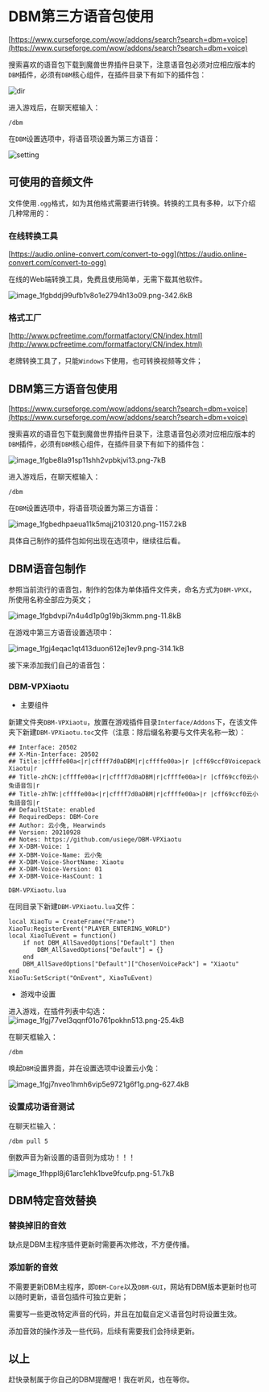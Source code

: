 # DBM第三方语音包使用


[https://www.curseforge.com/wow/addons/search?search=dbm+voice](https://www.curseforge.com/wow/addons/search?search=dbm+voice)

搜索喜欢的语音包下载到魔兽世界插件目录下，注意语音包必须对应相应版本的`DBM`插件，必须有`DBM`核心组件，在插件目录下有如下的插件包：

![dir](http://static.zybuluo.com/usiege/s1gue9fn2c5xs1v62c8r8br1/image_1fgbe8la91sp11shh2vpbkjvi13.png)

进入游戏后，在聊天框输入：

```
/dbm
```
在`DBM`设置选项中，将语音项设置为第三方语音：

![setting](http://static.zybuluo.com/usiege/eo0sfd1dg3m7c7cabdzl1ucr/image_1fgno2grafnj1e1n12b01g2s1taip.png)



## 可使用的音频文件

文件使用`.ogg`格式，如为其他格式需要进行转换。转换的工具有多种，以下介绍几种常用的：

### 在线转换工具

[https://audio.online-convert.com/convert-to-ogg](https://audio.online-convert.com/convert-to-ogg)

在线的Web端转换工具，免费且使用简单，无需下载其他软件。

![image_1fgbddj99ufb1v8o1e2794h13o09.png-342.6kB][1]

### 格式工厂

[http://www.pcfreetime.com/formatfactory/CN/index.html](http://www.pcfreetime.com/formatfactory/CN/index.html)

老牌转换工具了，只能`Windows`下使用，也可转换视频等文件；

## DBM第三方语音包使用

[https://www.curseforge.com/wow/addons/search?search=dbm+voice](https://www.curseforge.com/wow/addons/search?search=dbm+voice)

搜索喜欢的语音包下载到魔兽世界插件目录下，注意语音包必须对应相应版本的`DBM`插件，必须有`DBM`核心组件，在插件目录下有如下的插件包：

![image_1fgbe8la91sp11shh2vpbkjvi13.png-7kB][2]

进入游戏后，在聊天框输入：

```
/dbm
```
在`DBM`设置选项中，将语音项设置为第三方语音：

![image_1fgbedhpaeua11k5majj2103120.png-1157.2kB][3]

具体自己制作的插件包如何出现在选项中，继续往后看。


## DBM语音包制作

参照当前流行的语音包，制作的包体为单体插件文件夹，命名方式为`DBM-VPXX`，所使用名称全部应为英文；

![image_1fgbdvpi7n4u4d1p0g19bj3kmm.png-11.8kB][4]

在游戏中第三方语音设置选项中：

![image_1fgj4eqac1qt413duon612ej1ev9.png-314.1kB][5]

接下来添加我们自己的语音包：

### DBM-VPXiaotu

- 主要组件

新建文件夹`DBM-VPXiaotu`，放置在游戏插件目录`Interface/Addons`下，在该文件夹下新建`DBM-VPXiaotu.toc`文件（注意：除后缀名称要与文件夹名称一致）：
```
## Interface: 20502
## X-Min-Interface: 20502
## Title:|cffffe00a<|r|cffff7d0aDBM|r|cffffe00a>|r |cff69ccf0Voicepack Xiaotu|r
## Title-zhCN:|cffffe00a<|r|cffff7d0aDBM|r|cffffe00a>|r |cff69ccf0云小兔语音包|r
## Title-zhTW:|cffffe00a<|r|cffff7d0aDBM|r|cffffe00a>|r |cff69ccf0云小兔語音包|r
## DefaultState: enabled
## RequiredDeps: DBM-Core
## Author: 云小兔, Hearwinds
## Version: 20210928
## Notes: https://github.com/usiege/DBM-VPXiaotu
## X-DBM-Voice: 1
## X-DBM-Voice-Name: 云小兔
## X-DBM-Voice-ShortName: Xiaotu
## X-DBM-Voice-Version: 01
## X-DBM-Voice-HasCount: 1

DBM-VPXiaotu.lua
```

在同目录下新建`DBM-VPXiaotu.lua`文件：
```
local XiaoTu = CreateFrame("Frame")
XiaoTu:RegisterEvent("PLAYER_ENTERING_WORLD")
local XiaoTuEvent = function()
    if not DBM_AllSavedOptions["Default"] then 
        DBM_AllSavedOptions["Default"] = {} 
    end
    DBM_AllSavedOptions["Default"]["ChosenVoicePack"] = "Xiaotu"
end
XiaoTu:SetScript("OnEvent", XiaoTuEvent)
```

- 游戏中设置

进入游戏，在插件列表中勾选：
![image_1fgj77vel3qqnf01o761pokhn513.png-25.4kB][6]

在聊天框输入：
```
/dbm
```
唤起`DBM`设置界面，并在设置选项中设置云小兔：

![image_1fgj7nveo1hmh6vip5e9721g6f1g.png-627.4kB][7]


### 设置成功语音测试

在聊天栏输入：

```
/dbm pull 5
```
倒数声音为新设置的语音则为成功！！！

![image_1fhppl8j61arc1ehk1bve9fcufp.png-51.7kB][9]

## DBM特定音效替换

### 替换掉旧的音效

缺点是DBM主程序插件更新时需要再次修改，不方便传播。

### 添加新的音效

不需要更新DBM主程序，即`DBM-Core`以及`DBM-GUI`，网站有DBM版本更新时也可以随时更新，语音包插件可独立更新；

需要写一些更改特定声音的代码，并且在加载自定义语音包时将设置生效。

添加音效的操作涉及一些代码，后续有需要我们会持续更新。

## 以上

赶快录制属于你自己的DBM提醒吧！我在听风，也在等你。



  [1]: http://static.zybuluo.com/usiege/l6vu7hurm6iqp7ytt2pfj4u2/image_1fgbddj99ufb1v8o1e2794h13o09.png
  [2]: http://static.zybuluo.com/usiege/s1gue9fn2c5xs1v62c8r8br1/image_1fgbe8la91sp11shh2vpbkjvi13.png
  [3]: http://static.zybuluo.com/usiege/2pypjlmhilw2o0gfmabrw2n8/image_1fgbedhpaeua11k5majj2103120.png
  [4]: http://static.zybuluo.com/usiege/grnxajsqcim6e4ql37s0waq0/image_1fgbdvpi7n4u4d1p0g19bj3kmm.png
  [5]: http://static.zybuluo.com/usiege/3o6a8ncltis3nxjl7zyvsx2q/image_1fgj4eqac1qt413duon612ej1ev9.png
  [6]: http://static.zybuluo.com/usiege/mzi83yyf0ph6qqjaq1u6xlh5/image_1fgj77vel3qqnf01o761pokhn513.png
  [7]: http://static.zybuluo.com/usiege/vtnj5vpojcbsefxbpy9acp42/image_1fgj7nveo1hmh6vip5e9721g6f1g.png
  [9]: http://static.zybuluo.com/usiege/peumg5dkl41el9tyn0a0482c/image_1fhppl8j61arc1ehk1bve9fcufp.png


